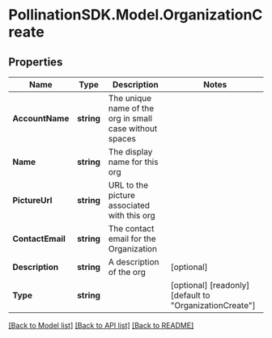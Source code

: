 
# PollinationSDK.Model.OrganizationCreate

## Properties

Name | Type | Description | Notes
------------ | ------------- | ------------- | -------------
**AccountName** | **string** | The unique name of the org in small case without spaces | 
**Name** | **string** | The display name for this org | 
**PictureUrl** | **string** | URL to the picture associated with this org | 
**ContactEmail** | **string** | The contact email for the Organization | 
**Description** | **string** | A description of the org | [optional] 
**Type** | **string** |  | [optional] [readonly] [default to "OrganizationCreate"]

[[Back to Model list]](../README.md#documentation-for-models)
[[Back to API list]](../README.md#documentation-for-api-endpoints)
[[Back to README]](../README.md)

